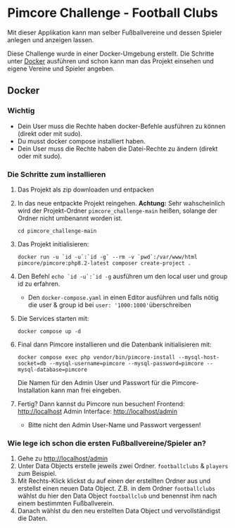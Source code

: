 # Pimcore Challenge - Football Clubs

Mit dieser Applikation kann man selber Fußballvereine und dessen Spieler anlegen und anzeigen lassen.

Diese Challenge wurde in einer Docker-Umgebung erstellt. Die Schritte unter [Docker](#docker) ausführen und schon kann man das Projekt einsehen und eigene Vereine und Spieler angeben.

## Docker
### Wichtig

* Dein User muss die Rechte haben docker-Befehle ausführen zu können (direkt oder mit sudo).
* Du musst docker compose installiert haben.
* Dein User muss die Rechte haben die Datei-Rechte zu ändern (direkt oder mit sudo).

### Die Schritte zum installieren

1. Das Projekt als zip downloaden und entpacken
   
2. In das neue entpackte Projekt reingehen. 
   **Achtung:** Sehr wahscheinlich wird der Projekt-Ordner `pimcore_challenge-main` heißen, solange der Ordner nicht umbenannt worden ist.
   ```
   cd pimcore_challenge-main
   ```

3. Das Projekt initialisieren: 
   ```
   docker run -u `id -u`:`id -g` --rm -v `pwd`:/var/www/html pimcore/pimcore:php8.2-latest composer create-project .
   ``` 

4. Den Befehl ``echo `id -u`:`id -g`` ausführen um den local user und group id zu erfahren.
   - Den `docker-compose.yaml` in einen Editor ausführen und falls nötig die user & group id bei `user: '1000:1000'`überschreiben 
  
5. Die Services starten mit: 
   ```
   docker compose up -d
   ```

6. Final dann Pimcore installieren und die Datenbank initialisieren mit:
   ```
   docker compose exec php vendor/bin/pimcore-install --mysql-host-socket=db --mysql-username=pimcore --mysql-password=pimcore --mysql-database=pimcore
   ```
   Die Namen für den Admin User und Passwort für die Pimcore-Installation kann man frei eingeben.

7. Fertig? Dann kannst du Pimcore nun besuchen!
   Frontend: [http://localhost](http://localhost)
   Admin Interface: [http://localhost/admin](http://localhost/admin)
   - Bitte nicht den Admin User-Name und Passwort vergessen!

### Wie lege ich schon die ersten Fußballvereine/Spieler an?
1. Gehe zu [http://localhost/admin](http://localhost/admin)
2. Unter Data Objects erstelle jeweils zwei Ordner. `footballclubs` & `players` zum Beispiel.
3. Mit Rechts-Klick klickst du auf einen der erstellten Ordner aus und erstellst einen neuen Data Object. Z.B. in dem Ordner `footballclubs` wählst du hier den Data Object `footballclub` und benennst ihm nach einem bestimmten Fußballverein.
4. Danach wählst du den neu erstellten Data Object und vervollständigst die Daten.